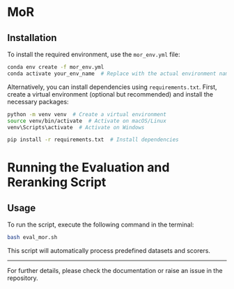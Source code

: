 # MoR

## Installation
To install the required environment, use the `mor_env.yml` file:

```bash
conda env create -f mor_env.yml
conda activate your_env_name  # Replace with the actual environment name
```

Alternatively, you can install dependencies using `requirements.txt`. First, create a virtual environment (optional but recommended) and install the necessary packages:

```bash
python -m venv venv  # Create a virtual environment
source venv/bin/activate  # Activate on macOS/Linux
venv\Scripts\activate  # Activate on Windows

pip install -r requirements.txt  # Install dependencies
```

# Running the Evaluation and Reranking Script

## Usage
To run the script, execute the following command in the terminal:

```bash
bash eval_mor.sh
```

This script will automatically process predefined datasets and scorers.


---
For further details, please check the documentation or raise an issue in the repository.

